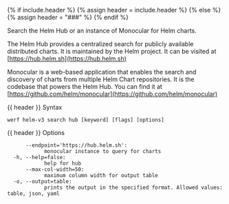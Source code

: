 {% if include.header %}
{% assign header = include.header %}
{% else %}
{% assign header = "###" %}
{% endif %}

Search the Helm Hub or an instance of Monocular for Helm charts.

The Helm Hub provides a centralized search for publicly available distributed
charts. It is maintained by the Helm project. It can be visited at
[https://hub.helm.sh](https://hub.helm.sh)

Monocular is a web-based application that enables the search and discovery of
charts from multiple Helm Chart repositories. It is the codebase that powers the
Helm Hub. You can find it at [https://github.com/helm/monocular](https://github.com/helm/monocular)


{{ header }} Syntax

```shell
werf helm-v3 search hub [keyword] [flags] [options]
```

{{ header }} Options

```shell
      --endpoint='https://hub.helm.sh':
            monocular instance to query for charts
  -h, --help=false:
            help for hub
      --max-col-width=50:
            maximum column width for output table
  -o, --output=table:
            prints the output in the specified format. Allowed values: table, json, yaml
```

